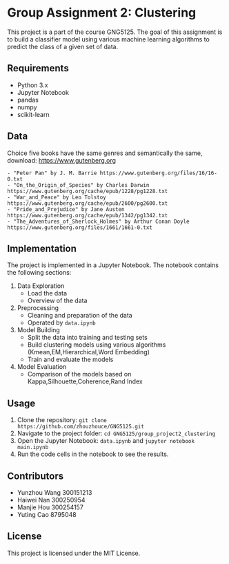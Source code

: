 # Group Assignment 2: Clustering

This project is a part of the course GNG5125. The goal of this assignment is to build a classifier model using various machine learning algorithms to predict the class of a given set of data.

## Requirements
- Python 3.x
- Jupyter Notebook
- pandas
- numpy
- scikit-learn

## Data
Choice five books have the same genres and semantically the same, download: https://www.gutenberg.org

    - "Peter Pan" by J. M. Barrie https://www.gutenberg.org/files/16/16-0.txt
    - "On_the_Origin_of_Species" by Charles Darwin https://www.gutenberg.org/cache/epub/1228/pg1228.txt
    - "War_and_Peace" by Leo Tolstoy https://www.gutenberg.org/cache/epub/2600/pg2600.txt
    - "Pride_and_Prejudice" by Jane Austen https://www.gutenberg.org/cache/epub/1342/pg1342.txt
    - "The_Adventures_of_Sherlock_Holmes" by Arthur Conan Doyle https://www.gutenberg.org/files/1661/1661-0.txt
    
## Implementation
The project is implemented in a Jupyter Notebook. The notebook contains the following sections:

1. Data Exploration
    - Load the data
    - Overview of the data
2. Preprocessing
    - Cleaning and preparation of the data
    - Operated by `data.ipynb`
3. Model Building
    - Split the data into training and testing sets
    - Build clustering models using various algorithms (Kmean,EM,Hierarchical,Word Embedding)
    - Train and evaluate the models
4. Model Evaluation
    - Comparison of the models based on Kappa,Silhouette,Coherence,Rand Index

## Usage
1. Clone the repository: `git clone https://github.com/zhouzhouce/GNG5125.git`
2. Navigate to the project folder: `cd GNG5125/group_project2_clustering`
3. Open the Jupyter Notebook: `data.ipynb` and `jupyter notebook main.ipynb`
4. Run the code cells in the notebook to see the results.

## Contributors
- Yunzhou Wang  300151213 
- Haiwei Nan    300250954
- Manjie Hou    300254157 
- Yuting Cao    8795048

## License
This project is licensed under the MIT License.
